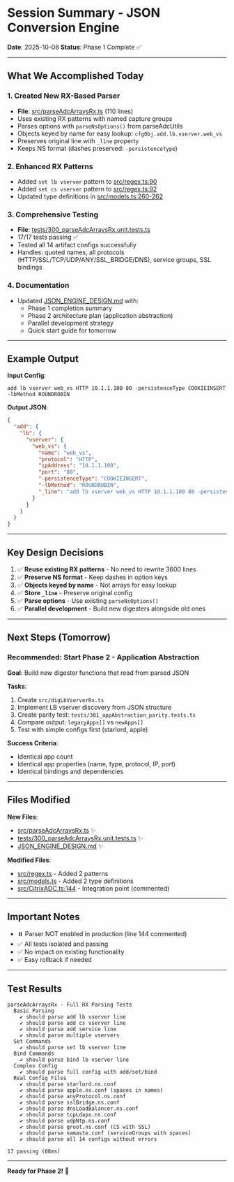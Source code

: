 # Session Summary - JSON Conversion Engine
**Date**: 2025-10-08
**Status**: Phase 1 Complete ✅

---

## What We Accomplished Today

### 1. Created New RX-Based Parser
- **File**: [src/parseAdcArraysRx.ts](src/parseAdcArraysRx.ts) (110 lines)
- Uses existing RX patterns with named capture groups
- Parses options with `parseNsOptions()` from parseAdcUtils
- Objects keyed by name for easy lookup: `cfgObj.add.lb.vserver.web_vs`
- Preserves original line with `_line` property
- Keeps NS format (dashes preserved: `-persistenceType`)

### 2. Enhanced RX Patterns
- Added `set lb vserver` pattern to [src/regex.ts:90](src/regex.ts#L90)
- Added `set cs vserver` pattern to [src/regex.ts:92](src/regex.ts#L92)
- Updated type definitions in [src/models.ts:260-262](src/models.ts#L260)

### 3. Comprehensive Testing
- **File**: [tests/300_parseAdcArraysRx.unit.tests.ts](tests/300_parseAdcArraysRx.unit.tests.ts)
- 17/17 tests passing ✅
- Tested all 14 artifact configs successfully
- Handles: quoted names, all protocols (HTTP/SSL/TCP/UDP/ANY/SSL_BRIDGE/DNS), service groups, SSL bindings

### 4. Documentation
- Updated [JSON_ENGINE_DESIGN.md](JSON_ENGINE_DESIGN.md) with:
  - Phase 1 completion summary
  - Phase 2 architecture plan (application abstraction)
  - Parallel development strategy
  - Quick start guide for tomorrow

---

## Example Output

**Input Config**:
```
add lb vserver web_vs HTTP 10.1.1.100 80 -persistenceType COOKIEINSERT -lbMethod ROUNDROBIN
```

**Output JSON**:
```json
{
  "add": {
    "lb": {
      "vserver": {
        "web_vs": {
          "name": "web_vs",
          "protocol": "HTTP",
          "ipAddress": "10.1.1.100",
          "port": "80",
          "-persistenceType": "COOKIEINSERT",
          "-lbMethod": "ROUNDROBIN",
          "_line": "add lb vserver web_vs HTTP 10.1.1.100 80 -persistenceType COOKIEINSERT -lbMethod ROUNDROBIN"
        }
      }
    }
  }
}
```

---

## Key Design Decisions

1. ✅ **Reuse existing RX patterns** - No need to rewrite 3600 lines
2. ✅ **Preserve NS format** - Keep dashes in option keys
3. ✅ **Objects keyed by name** - Not arrays for easy lookup
4. ✅ **Store `_line`** - Preserve original config
5. ✅ **Parse options** - Use existing `parseNsOptions()`
6. ✅ **Parallel development** - Build new digesters alongside old ones

---

## Next Steps (Tomorrow)

### Recommended: Start Phase 2 - Application Abstraction

**Goal**: Build new digester functions that read from parsed JSON

**Tasks**:
1. Create `src/digLbVserverRx.ts`
2. Implement LB vserver discovery from JSON structure
3. Create parity test: `tests/301_appAbstraction_parity.tests.ts`
4. Compare output: `legacyApps[]` vs `newApps[]`
5. Test with simple configs first (starlord, apple)

**Success Criteria**:
- Identical app count
- Identical app properties (name, type, protocol, IP, port)
- Identical bindings and dependencies

---

## Files Modified

**New Files**:
- [src/parseAdcArraysRx.ts](src/parseAdcArraysRx.ts) ✨
- [tests/300_parseAdcArraysRx.unit.tests.ts](tests/300_parseAdcArraysRx.unit.tests.ts) ✨
- [JSON_ENGINE_DESIGN.md](JSON_ENGINE_DESIGN.md) ✨

**Modified Files**:
- [src/regex.ts](src/regex.ts) - Added 2 patterns
- [src/models.ts](src/models.ts) - Added 2 type definitions
- [src/CitrixADC.ts:144](src/CitrixADC.ts#L144) - Integration point (commented)

---

## Important Notes

- ⏸️ Parser NOT enabled in production (line 144 commented)
- ✅ All tests isolated and passing
- ✅ No impact on existing functionality
- ✅ Easy rollback if needed

---

## Test Results

```
parseAdcArraysRx - Full RX Parsing Tests
  Basic Parsing
    ✔ should parse add lb vserver line
    ✔ should parse add cs vserver line
    ✔ should parse add service line
    ✔ should parse multiple vservers
  Set Commands
    ✔ should parse set lb vserver line
  Bind Commands
    ✔ should parse bind lb vserver line
  Complex Config
    ✔ should parse full config with add/set/bind
  Real Config Files
    ✔ should parse starlord.ns.conf
    ✔ should parse apple.ns.conf (spaces in names)
    ✔ should parse anyProtocol.ns.conf
    ✔ should parse sslBridge.ns.conf
    ✔ should parse dnsLoadBalancer.ns.conf
    ✔ should parse tcpLdaps.ns.conf
    ✔ should parse udpNtp.ns.conf
    ✔ should parse groot.ns.conf (CS with SSL)
    ✔ should parse namaste.conf (serviceGroups with spaces)
    ✔ should parse all 14 configs without errors

17 passing (68ms)
```

---

**Ready for Phase 2!** 🚀
